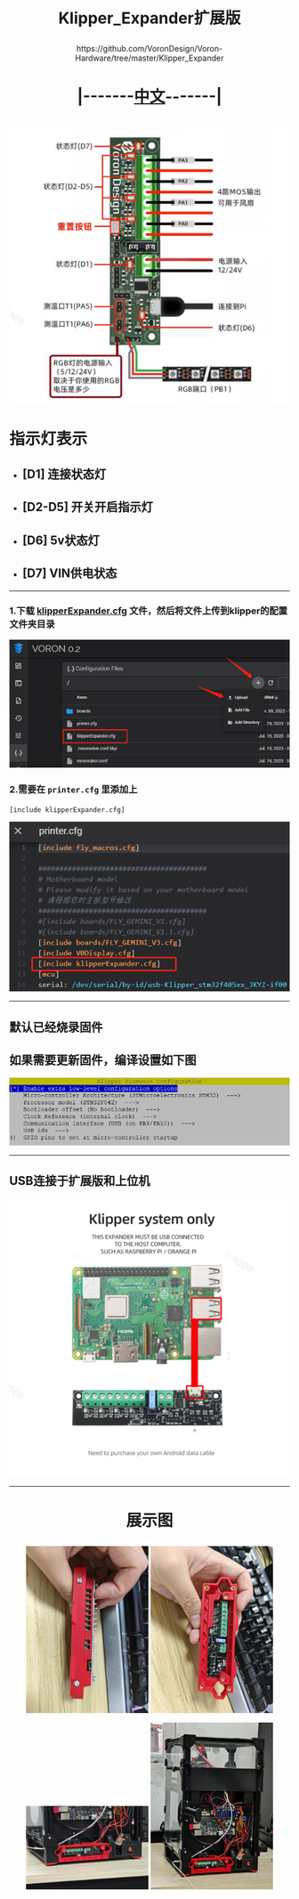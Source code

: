 # <p align="center">Klipper_Expander扩展版</p>    
<p align="center">https://github.com/VoronDesign/Voron-Hardware/tree/master/Klipper_Expander</p>    

# <p align="center">|-------[中文](/CNREADME.md "中文说明")-------|</p>    
<p align="center" >
    <img  src="/images/中文版接线.png">
</p>    


# 指示灯表示    
*    ## [D1] 连接状态灯    
*    ## [D2-D5] 开关开启指示灯    
*    ## [D6] 5v状态灯    
*    ## [D7] VIN供电状态        

------------------------------------------------    
### 1.下载 [klipperExpander.cfg](/klipperExpander.cfg) 文件，然后将文件上传到klipper的配置文件夹目录   
![](/images/1.png)    
### 2.需要在 `printer.cfg` 里添加上    
```Bash
[include klipperExpander.cfg]
```    
![](/images/2.png)     

------------------------------------------------------------    

## 默认已经烧录固件
## 如果需要更新固件，编译设置如下图    
<img  src="/images/Menuconfig_Options.png">    

------------------------------------------------------------ 

## USB连接于扩展版和上位机    
<img src="/images/4.jpg" width="550" height="500">    

------------------------------------------------------------    
# <p align="center">展示图</p>    
<p align="center" >
    <img  src="/images/Show1.jpg" width="220" height="300">
    <img  src="/images/Show2.jpg" width="220" height="300">
</p>
<p align="center" >
    <img  src="/images/Show3.jpg" width="220" height="150">
    <img  src="/images/Show4.jpg" width="220" height="300">
</p>    
